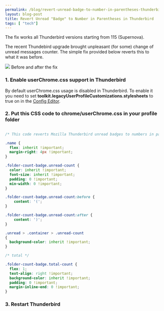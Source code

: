 ```yaml
---
permalink: /blog/revert-unread-badge-to-number-in-parentheses-thunderbird
layout: blog-post
title: Revert Unread "Badge" to Number in Parentheses in Thunderbird
tags: [ "tech"]
---
```


The fix works all Thunderbird versions starting from 115 (Supernova).

The recent Thundebird upgrade brought unpleasant (for some) change of unread messages counter. The simple fix provided below reverts this to what it was before.

<p class="text-center">
    <img src="/assets/images/blog/thunderbird-unread-fix.png">
    <span class="font-xs">Before and after the fix</span>
</p>

<!--more-->

### 1. Enable userChrome.css support in Thunderbird

By default userChrome.css usage is disabled in Thunderbird. To enable it you need to set **toolkit.legacyUserProfileCustomizations.stylesheets** to true on in the [Config Editor](https://support.mozilla.org/en-US/kb/config-editor).

### 2. Put this CSS code to chrome/userChrome.css in your profile folder

```CSS

/* This code reverts Mozilla Thunderbird unread badges to numbers in parentheses like it was before SuperNova 115 */

.name {
  flex: inherit !important;
  margin-right: 4px !important;
}

.folder-count-badge.unread-count {
  color: inherit !important;
  font-size: inherit !important;
  padding: 0 !important;
  min-width: 0 !important;
}

.folder-count-badge.unread-count:before {
    content: '(';
}

.folder-count-badge.unread-count:after {
    content: ')';
}

.unread > .container > .unread-count
{
  background-color: inherit !important;
}

/* total */

.folder-count-badge.total-count {
  flex: 1;
  text-align: right !important;
  background-color: inherit !important;
  padding: 0 !important;
  margin-inline-end: 0 !important;
}

```

### 3. Restart Thunderbird